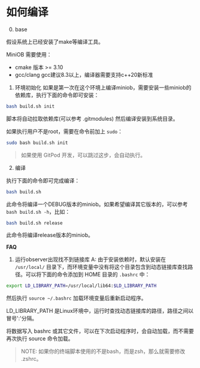 # 如何编译

0. base

假设系统上已经安装了make等编译工具。

MiniOB 需要使用：
- cmake 版本 >= 3.10
- gcc/clang gcc建议8.3以上，编译器需要支持c++20新标准

1. 环境初始化
如果是第一次在这个环境上编译miniob，需要安装一些miniob的依赖库，执行下面的命令即可安装：
```bash
bash build.sh init
```
脚本将自动拉取依赖库(可以参考 .gitmodules) 然后编译安装到系统目录。

如果执行用户不是root，需要在命令前加上 `sudo`：
```bash
sudo bash build.sh init
```

> 如果使用 GitPod 开发，可以跳过这步，会自动执行。


2. 编译

执行下面的命令即可完成编译：
```bash
bash build.sh
```

此命令将编译一个DEBUG版本的miniob。如果希望编译其它版本的，可以参考 `bash build.sh -h`，比如：
```bash
bash build.sh release
```

此命令将编译release版本的miniob。

**FAQ**
1. 运行observer出现找不到链接库
A: 由于安装依赖时，默认安装在 `/usr/local/` 目录下，而环境变量中没有将这个目录包含到动态链接库查找路径。可以将下面的命令添加到 HOME 目录的 `.bashrc` 中：
```bash
export LD_LIBRARY_PATH=/usr/local/lib64:$LD_LIBRARY_PATH
```
然后执行 `source ~/.bashrc` 加载环境变量后重新启动程序。

LD_LIBRARY_PATH 是Linux环境中，运行时查找动态链接库的路径，路径之间以冒号':'分隔。

将数据写入 bashrc 或其它文件，可以在下次启动程序时，会自动加载，而不需要再次执行 source 命令加载。

> NOTE: 如果你的终端脚本使用的不是bash，而是zsh，那么就需要修改 .zshrc。
